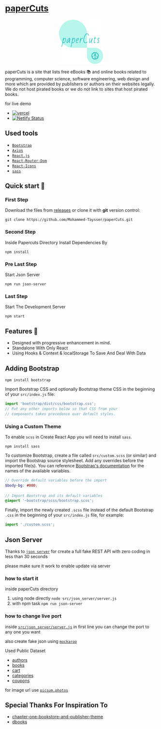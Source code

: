 # [paperCuts][vercel-live]

<div style='text-align:center;'>
  <a href='https://papercuts.vercel.app/'>
    <img src='src/assets/img/favicon.png' height='150px' style='display:block;margin: auto;'>
  </a>
</div>

paperCuts is a site that lists free eBooks 📚 and online books related to programming, computer science, software engineering, web design and more which are provided by publishers or authors on their websites legally. We do not host pirated books or we do not link to sites that host pirated books.

for live demo

- [![vercel](https://img.shields.io/badge/-vercel-05122A?style=plastic&logo=vercel)][vercel-live]
- [![Netlify Status](https://api.netlify.com/api/v1/badges/e892e00f-462d-447b-8941-f45d11701c94/deploy-status)][netlify-live]

[vercel-live]: https://papercuts.vercel.app/
[netlify-live]: https://papercuts-project.netlify.app/

## Used tools

- [`Bootstrap`](https://getbootstrap.com/)
- [`Axios`](https://axios-http.com/)
- [`React.js`](https://reactjs.org/)
- [`React-Router-Dom`](https://reactrouter.com/docs/en/v6/getting-started/tutorial)
- [`React-Icons`](https://react-icons.github.io/react-icons)
- [`sass`](https://sass-lang.com/)

## Quick start 🚀

### First Step

Download the files from [releases](https://github.com/Mohammed-Taysser/paperCuts/releases) or clone it with **git** version control:

```shell
git clone https://github.com/Mohammed-Taysser/paperCuts.git
```

### Second Step

Inside Papercuts Directory Install Dependencies By

```shell
npm install
```

### Pre Last Step

Start Json Server

```shell
npm run json-server
```

### Last Step

Start The Development Server

```shell
npm start
```

## Features 💬

- Designed with progressive enhancement in mind.
- Standalone With Only React
- Using Hooks & Context & localStorage To Save And Deal With Data

## Adding Bootstrap

```shell
npm install bootstrap
```

Import Bootstrap CSS and optionally Bootstrap theme CSS in the beginning of your `src/index.js` file:

```js
import 'bootstrap/dist/css/bootstrap.css';
// Put any other imports below so that CSS from your
// components takes precedence over default styles.
```

### Using a Custom Theme

To enable `scss` in Create React App you will need to install `sass`.

```shell
npm install sass
```

To customize Bootstrap, create a file called `src/custom.scss` (or similar) and import the Bootstrap source stylesheet. Add any overrides before the imported file(s). You can reference [Bootstrap's documentation](https://getbootstrap.com/docs/4.6/getting-started/theming/#variable-defaults) for the names of the available variables.

```scss
// Override default variables before the import
$body-bg: #000;

// Import Bootstrap and its default variables
@import '~bootstrap/scss/bootstrap.scss';
```

Finally, import the newly created `.scss` file instead of the default Bootstrap `.css` in the beginning of your `src/index.js` file, for example:

```js
import './custom.scss';
```

## Json Server

Thanks to [`json server`](https://www.npmjs.com/package/json-server) for create a full fake REST API with zero coding in less than 30 seconds

please make sure it work to enable update via server

### how to start it

inside paperCuts directory

1. using node directly `node src/json_server/server.js`
2. with npm task `npm run json-server`

### how to change live port

inside [`src/json_server/server.js`](https://github.com/Mohammed-Taysser/paperCuts/blob/a6a2357d838063f6641a75b98485f388d8d608f3/src/json_server/server.js#L1) in first line you can change the port to any one you want

also create fake json using [`mockaroo`](https://mockaroo.com/)

Used Public Dataset

- [authors](https://mockaroo.com/8b7588a0)
- [books](https://mockaroo.com/2ae647e0)
- [cart](https://mockaroo.com/b5bf7990)
- [categories](https://mockaroo.com/386903)
- [coupons](https://mockaroo.com/fb04ecc0)

for image url use [`picsum.photos`](https://picsum.photos/)

## Special Thanks For Inspiration To

- [chapter-one-bookstore-and-publisher-theme](https://themeforest.net/item/chapterone-bookstore-and-publisher-theme/24715791)
- [dbooks](https://www.dbooks.org/)
